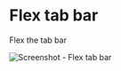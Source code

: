 # Flex tab bar

Flex the tab bar

![Screenshot - Flex tab bar](https://github.com/nju33/atom-flex-tab-bar/blob/master/screenshot.gif?raw=true)
